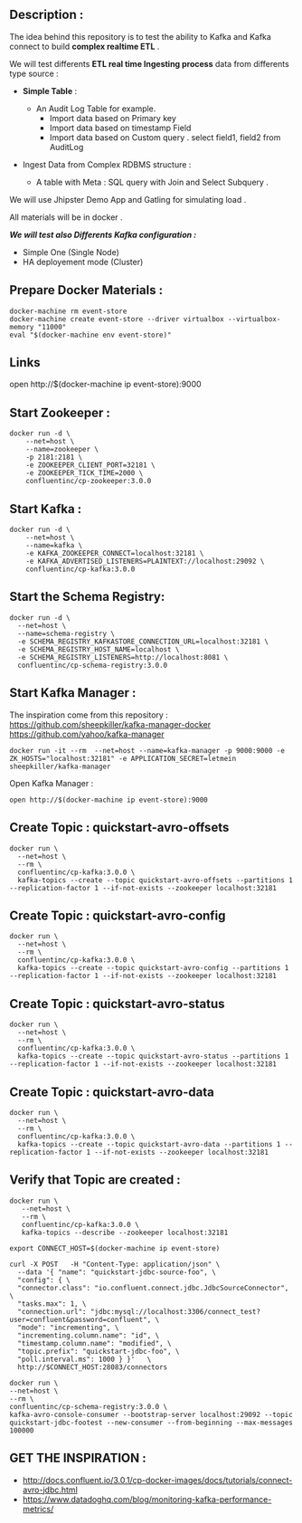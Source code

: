 ## Description : 

The idea behind this repository is to test the ability to Kafka and Kafka connect to build **complex realtime ETL** .

We will test differents **ETL real time Ingesting process** data from differents type source :
 
* **Simple Table** : 
    * An Audit Log Table for example. 
        * Import data based on Primary key 
        * Import data based on timestamp Field
        * Import data based on Custom query . select field1, field2 from AuditLog 

* Ingest Data from Complex RDBMS structure : 
    * A table with Meta : SQL query with Join and Select Subquery .
     
We will use Jhipster Demo App and Gatling for simulating load . 
 
All materials will be in docker . 

**_We will test also Differents Kafka configuration :_**

* Simple One (Single Node)
* HA deployement mode (Cluster)


## Prepare Docker Materials : 
```
docker-machine rm event-store
docker-machine create event-store --driver virtualbox --virtualbox-memory "11000" 
eval "$(docker-machine env event-store)"

```

## Links
open http://$(docker-machine ip event-store):9000 

## Start Zookeeper : 

```
docker run -d \
    --net=host \
    --name=zookeeper \
    -p 2181:2181 \
    -e ZOOKEEPER_CLIENT_PORT=32181 \
    -e ZOOKEEPER_TICK_TIME=2000 \
    confluentinc/cp-zookeeper:3.0.0
```

## Start Kafka : 
```
docker run -d \
    --net=host \
    --name=kafka \
    -e KAFKA_ZOOKEEPER_CONNECT=localhost:32181 \
    -e KAFKA_ADVERTISED_LISTENERS=PLAINTEXT://localhost:29092 \
    confluentinc/cp-kafka:3.0.0
```

## Start the Schema Registry:

```
docker run -d \
  --net=host \
  --name=schema-registry \
  -e SCHEMA_REGISTRY_KAFKASTORE_CONNECTION_URL=localhost:32181 \
  -e SCHEMA_REGISTRY_HOST_NAME=localhost \
  -e SCHEMA_REGISTRY_LISTENERS=http://localhost:8081 \
  confluentinc/cp-schema-registry:3.0.0
```

## Start Kafka Manager : 

The inspiration come from this repository : 
https://github.com/sheepkiller/kafka-manager-docker
https://github.com/yahoo/kafka-manager

```
docker run -it --rm  --net=host --name=kafka-manager -p 9000:9000 -e ZK_HOSTS="localhost:32181" -e APPLICATION_SECRET=letmein sheepkiller/kafka-manager
```

Open Kafka Manager : 

```
open http://$(docker-machine ip event-store):9000
```

## Create Topic : quickstart-avro-offsets

```
docker run \
  --net=host \
  --rm \
  confluentinc/cp-kafka:3.0.0 \
  kafka-topics --create --topic quickstart-avro-offsets --partitions 1 --replication-factor 1 --if-not-exists --zookeeper localhost:32181
```

## Create Topic : quickstart-avro-config 
```
docker run \
  --net=host \
  --rm \
  confluentinc/cp-kafka:3.0.0 \
  kafka-topics --create --topic quickstart-avro-config --partitions 1 --replication-factor 1 --if-not-exists --zookeeper localhost:32181
```

## Create Topic : quickstart-avro-status 
```
docker run \
  --net=host \
  --rm \
  confluentinc/cp-kafka:3.0.0 \
  kafka-topics --create --topic quickstart-avro-status --partitions 1 --replication-factor 1 --if-not-exists --zookeeper localhost:32181
```

## Create Topic : quickstart-avro-data
```
docker run \
  --net=host \
  --rm \
  confluentinc/cp-kafka:3.0.0 \
  kafka-topics --create --topic quickstart-avro-data --partitions 1 --replication-factor 1 --if-not-exists --zookeeper localhost:32181
```

## Verify that Topic are created : 
```
docker run \
   --net=host \
   --rm \
   confluentinc/cp-kafka:3.0.0 \
   kafka-topics --describe --zookeeper localhost:32181
```



```
export CONNECT_HOST=$(docker-machine ip event-store)
```
```
curl -X POST   -H "Content-Type: application/json" \
  --data '{ "name": "quickstart-jdbc-source-foo", \
  "config": { \
  "connector.class": "io.confluent.connect.jdbc.JdbcSourceConnector", \
  "tasks.max": 1, \
  "connection.url": "jdbc:mysql://localhost:3306/connect_test?user=confluent&password=confluent", \
  "mode": "incrementing", \
  "incrementing.column.name": "id", \
  "timestamp.column.name": "modified", \
  "topic.prefix": "quickstart-jdbc-foo", \
  "poll.interval.ms": 1000 } }'   \
  http://$CONNECT_HOST:28083/connectors
```

```
docker run \
--net=host \
--rm \
confluentinc/cp-schema-registry:3.0.0 \
kafka-avro-console-consumer --bootstrap-server localhost:29092 --topic quickstart-jdbc-footest --new-consumer --from-beginning --max-messages 100000
```



##  GET THE INSPIRATION : 
* http://docs.confluent.io/3.0.1/cp-docker-images/docs/tutorials/connect-avro-jdbc.html
* https://www.datadoghq.com/blog/monitoring-kafka-performance-metrics/
